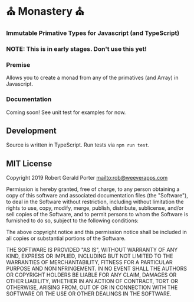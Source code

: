 # ️️️️⛪️️ Monastery ⛪️

### Immutable Primative Types for Javascript (and TypeScript)

### NOTE: This is in early stages. Don't use this yet!

### Premise

Allows you to create a monad from any of the primatives (and Array) in Javascript.

### Documentation

Coming soon! See unit test for examples for now.

## Development

Source is written in TypeScript. Run tests via `npm run test`.

## MIT License

Copyright 2019 Robert Gerald Porter <mailto:rob@weeverapps.com>

Permission is hereby granted, free of charge, to any person obtaining a copy of this software and associated documentation files (the "Software"), to deal in the Software without restriction, including without limitation the rights to use, copy, modify, merge, publish, distribute, sublicense, and/or sell copies of the Software, and to permit persons to whom the Software is furnished to do so, subject to the following conditions:

The above copyright notice and this permission notice shall be included in all copies or substantial portions of the Software.

THE SOFTWARE IS PROVIDED "AS IS", WITHOUT WARRANTY OF ANY KIND, EXPRESS OR IMPLIED, INCLUDING BUT NOT LIMITED TO THE WARRANTIES OF MERCHANTABILITY, FITNESS FOR A PARTICULAR PURPOSE AND NONINFRINGEMENT. IN NO EVENT SHALL THE AUTHORS OR COPYRIGHT HOLDERS BE LIABLE FOR ANY CLAIM, DAMAGES OR OTHER LIABILITY, WHETHER IN AN ACTION OF CONTRACT, TORT OR OTHERWISE, ARISING FROM, OUT OF OR IN CONNECTION WITH THE SOFTWARE OR THE USE OR OTHER DEALINGS IN THE SOFTWARE.